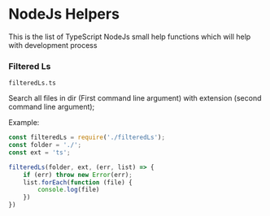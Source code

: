 # NodeJs Helpers

This is the list of TypeScript NodeJs small help functions which will help with development process

### Filtered Ls
`filteredLs.ts`

Search all files in dir (First command line argument) with extension (second command line argument);

Example:
```ts
const filteredLs = require('./filteredLs');
const folder = './';
const ext = 'ts';

filteredLs(folder, ext, (err, list) => {
	if (err) throw new Error(err);
	list.forEach(function (file) {
		console.log(file)
	})
})
```
